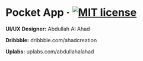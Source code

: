 # Pocket App · [![MIT license](https://img.shields.io/badge/License-MIT-blue.svg)](https://lbesson.mit-license.org/)

**UI/UX Designer:** Abdullah Al Ahad

**Dribbble:** dribbble.com/ahadcreation

**Uplabs:** uplabs.com/abdullahalahad
